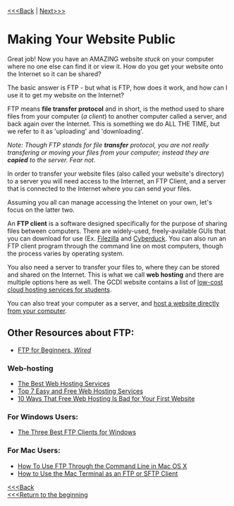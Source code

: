 [<<<Back](troubleshooting) | [Next>>>](../README.md)

# Making Your Website Public

Great job! Now you have an AMAZING website *stuck* on your computer where no one else can find it or view it. How do you get your website onto the Internet so it can be shared? 

The basic answer is FTP - but what is FTP, how does it work, and how can I use it to get my website on the Internet? 

FTP means **file transfer protocol** and in short, is the method used to share files from your computer (*a client*) to another computer called a server, and back again over the Internet. This is something we do ALL THE TIME, but we refer to it as 'uploading' and 'downloading'. 

*Note: Though FTP stands for file **transfer** protocol, you are not really transfering or moving your files from your computer; instead they are **copied** to the server. Fear not.*

In order to transfer your website files (also called your website's directory) to a server you will need access to the Internet, an FTP Client, and a server that is connected to the Internet where you can send your files.

Assuming you all can manage accessing the Intenet on your own, let's focus on the latter two.

An **FTP client** is a software designed specifically for the purpose of sharing files between computers. There are widely-used, freely-available GUIs that you can download for use (Ex. [Filezilla](https://filezilla-project.org/) and [Cyberduck](https://cyberduck.io/?l=en). You can also run an FTP client program through the command line on most computers, though the process varies by operating system. 

You also need a server to transfer your files to, where they can be stored and shared on the Internet. This is what we call **web hosting** and there are multiple options here as well. The GCDI website contains a list of [low-cost cloud hosting services for students](https://gcdi.commons.gc.cuny.edu/digital-resource-guide/#cloud). 

You can also treat your computer as a server, and [host a website directly from your computer](https://makeawebsitehub.com/host-website-computer/). 

## Other Resources about FTP:
- [FTP for Beginners, *Wired*](https://www.wired.com/2010/02/ftp_for_beginners/)

### Web-hosting
- [The Best Web Hosting Services](https://www.makeuseof.com/tag/best-web-hosting-services/)
- [Top 7 Easy and Free Web Hosting Services](https://www.makeuseof.com/tag/top-7-easy-and-free-web-hosting-services/)
- [10 Ways That Free Web Hosting Is Bad for Your First Website](https://www.makeuseof.com/tag/free-web-hosting-is-bad/)

### For Windows Users:
- [The Three Best FTP Clients for Windows](https://www.makeuseof.com/tag/free-ftp-clients-windows/)

### For Mac Users:
- [How To Use FTP Through the Command Line in Mac OS X](http://www.techradar.com/how-to/software/operating-systems/how-to-use-ftp-through-the-command-line-in-mac-os-x-1305664)
- [How to Use the Mac Terminal as an FTP or SFTP Client](https://beebom.com/how-to-use-mac-terminal-ftp-sftp-client/)

[<<<Back](troubleshooting)  
[<<<Return to the beginning](../README.md) 
